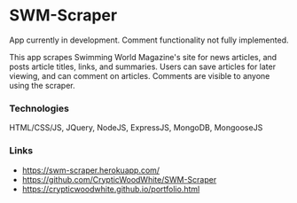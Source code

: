# SWM-Scraper

App currently in development. Comment functionality not fully implemented.

This app scrapes Swimming World Magazine's site for news articles, and posts article titles, links, and summaries. Users can save articles for later viewing, and can comment on articles. Comments are visible to anyone using the scraper.

### Technologies
HTML/CSS/JS, JQuery, NodeJS, ExpressJS, MongoDB, MongooseJS

### Links
- https://swm-scraper.herokuapp.com/
- https://github.com/CrypticWoodWhite/SWM-Scraper
- https://crypticwoodwhite.github.io/portfolio.html